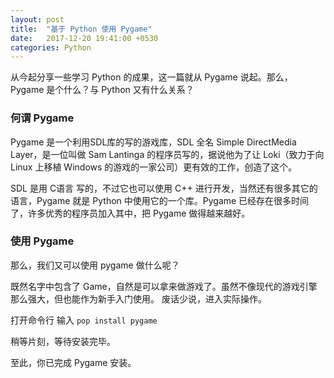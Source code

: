 ```yaml
---
layout: post
title:  "基于 Python 使用 Pygame"
date:   2017-12-20 19:41:00 +0530
categories: Python
---
```

从今起分享一些学习 Python 的成果，这一篇就从 Pygame 说起。那么，Pygame 是个什么？与 Python 又有什么关系？

### 何谓 Pygame

Pygame 是一个利用SDL库的写的游戏库，SDL 全名 Simple DirectMedia Layer，是一位叫做 Sam Lantinga 的程序员写的，据说他为了让 Loki（致力于向 Linux 上移植 Windows 的游戏的一家公司）更有效的工作，创造了这个。

SDL 是用 C语言 写的，不过它也可以使用 C++ 进行开发，当然还有很多其它的语言，Pygame 就是 Python 中使用它的一个库。Pygame 已经存在很多时间了，许多优秀的程序员加入其中，把 Pygame 做得越来越好。

### 使用 Pygame

那么，我们又可以使用 pygame 做什么呢？

既然名字中包含了 Game，自然是可以拿来做游戏了。虽然不像现代的游戏引擎那么强大，但也能作为新手入门使用。
废话少说，进入实际操作。

打开命令行 输入 `pop install pygame`

稍等片刻，等待安装完毕。

至此，你已完成 Pygame 安装。
